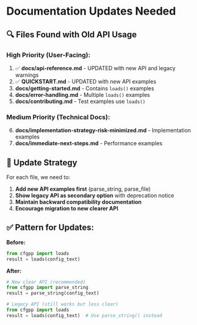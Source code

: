 # Documentation Updates Needed

## 🔍 Files Found with Old API Usage

### High Priority (User-Facing):
1. ✅ **docs/api-reference.md** - UPDATED with new API and legacy warnings
2. ✅ **QUICKSTART.md** - UPDATED with new API examples  
3. **docs/getting-started.md** - Contains `loads()` examples
4. **docs/error-handling.md** - Multiple `loads()` examples  
5. **docs/contributing.md** - Test examples use `loads()`

### Medium Priority (Technical Docs):
6. **docs/implementation-strategy-risk-minimized.md** - Implementation examples
7. **docs/immediate-next-steps.md** - Performance examples

## 🎯 Update Strategy

For each file, we need to:
1. **Add new API examples first** (parse_string, parse_file)
2. **Show legacy API as secondary option** with deprecation notice
3. **Maintain backward compatibility documentation**
4. **Encourage migration to new clearer API**

## ✅ Pattern for Updates:

**Before:**
```python
from cfgpp import loads
result = loads(config_text)
```

**After:**
```python
# New clear API (recommended)
from cfgpp import parse_string
result = parse_string(config_text)

# Legacy API (still works but less clear)  
from cfgpp import loads
result = loads(config_text)  # Use parse_string() instead
```
